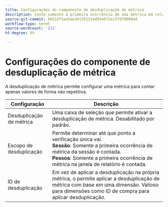 ```yaml
---
title: Configurações do componente de desduplicação de métrica
description: Conte somente a primeira ocorrência de uma métrica em relatórios.
source-git-commit: 86522f1ea5ae241351514d954672ec5fd7990944
workflow-type: tm+mt
source-wordcount: '111'
ht-degree: 9%

---
```



# Configurações do componente de desduplicação de métrica

A desduplicação de métrica permite configurar uma métrica para contar apenas valores de forma não repetitiva.

| Configuração | Descrição |
| --- | --- |
| Desduplicação de métrica | Uma caixa de seleção que permite ativar a desduplicação de métrica. Desabilitado por padrão. |
| Escopo de desduplicação | Permite determinar até que ponto a verificação única vai.<br>**Sessão**: Somente a primeira ocorrência de métrica da sessão é contada.<br>**Pessoa**: Somente a primeira ocorrência de métrica na janela de relatório é contada. |
| ID de desduplicação | Em vez de aplicar a desduplicação na própria métrica, o permite aplicar a desduplicação de métrica com base em uma dimensão. Valioso para dimensões como ID de compra para aplicar desduplicação. |
